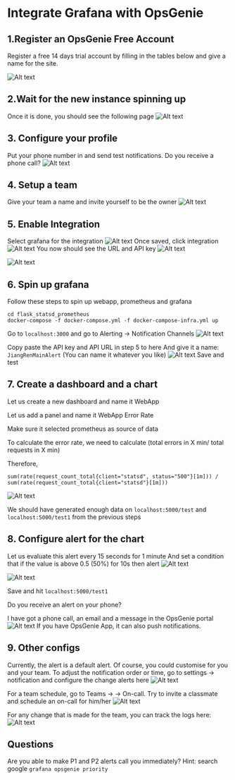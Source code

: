 # Integrate Grafana with OpsGenie

## 1.Register an OpsGenie Free Account
Register a free 14 days trial account by filling in the tables below and give a name for the site.

![Alt text](../images/register.png?raw=true)


## 2.Wait for the new instance spinning up
Once it is done, you should see the following page
![Alt text](../images/new_instance.png?raw=true)

## 3. Configure your profile
Put your phone number in and send test notifications. Do you receive a phone call?
![Alt text](../images/configure_phone.png?raw=true)

## 4. Setup a team
Give your team a name and invite yourself to be the owner
![Alt text](../images/setup_team.png?raw=true)

## 5. Enable Integration
Select grafana for the integration
![Alt text](../images/Integrate.png?raw=true)
Once saved, click integration
![Alt text](../images/grafana_config_1.png?raw=true)
You now should see the URL and API key
![Alt text](../images/grafana_config_2.png?raw=true)

![Alt text](../images/grafana_config_3.png?raw=true)

## 6. Spin up grafana
Follow these steps to spin up webapp, prometheus and grafana
```
cd flask_statsd_prometheus
docker-compose -f docker-compose.yml -f docker-compose-infra.yml up
```
Go to `localhost:3000` and go to Alerting -> Notification Channels
![Alt text](../images/notification_channel.png?raw=true)

Copy paste the API key and API URL in step 5 to here
And give it a name: `JiangRenMainAlert` (You can name it whatever you like)
![Alt text](../images/notification_channel_config.png?raw=true)
Save and test


## 7. Create a dashboard and a chart
Let us create a new dashboard and name it WebApp

Let us add a panel and name it WebApp Error Rate

Make sure it selected prometheus as source of data

To calculate the error rate, we need to calculate (total errors in X min/ total requests in X min)

Therefore, 
```
sum(rate(request_count_total{client="statsd", status="500"}[1m])) / sum(rate(request_count_total{client="statsd"}[1m]))
```

![Alt text](../images/query.png?raw=true)

We should have generated enough data on `localhost:5000/test` and `localhost:5000/test1` from the previous steps

## 8. Configure alert for the chart
Let us evaluate this alert every 15 seconds for 1 minute
And set a condition that if the value is above 0.5 (50%) for 10s then alert
![Alt text](../images/alert_1.png?raw=true)

![Alt text](../images/alert.png?raw=true)

Save and hit `localhost:5000/test1`

Do you receive an alert on your phone?

I have got a phone call, an email and a message in the OpsGenie portal
![Alt text](../images/triggered_alert.png?raw=true)
If you have OpsGenie App, it can also push notifications.

## 9. Other configs
Currently, the alert is a default alert. Of course, you could customise for you and your team.
To adjust the notification order or time, go to settings -> notification and configure the change alerts here 
![Alt text](../images/notif_config.png?raw=true)

For a team schedule, go to Teams -> <Your Team> -> On-call. Try to invite a classmate and schedule an on-call for him/her
![Alt text](../images/team_schedule.png?raw=true)

For any change that is made for the team, you can track the logs here:
![Alt text](../images/team_log.png?raw=true)


## Questions
Are you able to make P1 and P2 alerts call you immediately?
Hint: search google `grafana opsgenie priority`

